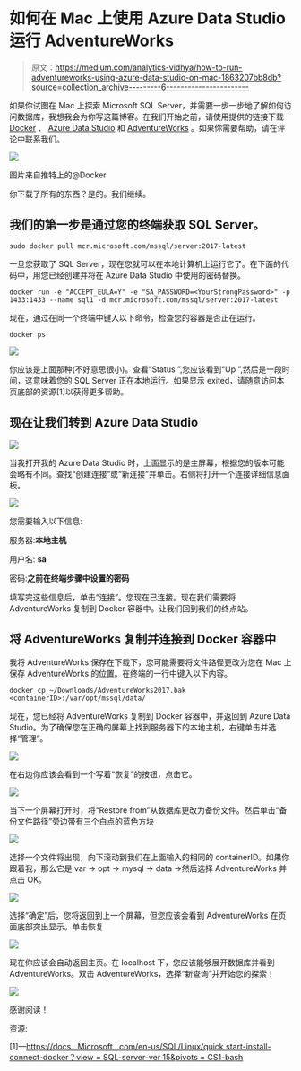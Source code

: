 # 如何在 Mac 上使用 Azure Data Studio 运行 AdventureWorks

> 原文：<https://medium.com/analytics-vidhya/how-to-run-adventureworks-using-azure-data-studio-on-mac-1863207bb8db?source=collection_archive---------6----------------------->

如果你试图在 Mac 上探索 Microsoft SQL Server，并需要一步一步地了解如何访问数据库，我想我会为你写这篇博客。在我们开始之前，请使用提供的链接下载 [Docker](https://docs.docker.com/docker-for-mac/install/) 、 [Azure Data Studio](https://docs.microsoft.com/en-us/sql/azure-data-studio/download-azure-data-studio?view=sql-server-ver15) 和 [AdventureWorks](https://docs.microsoft.com/en-us/sql/samples/adventureworks-install-configure?view=sql-server-2017&tabs=ssms) 。如果你需要帮助，请在评论中联系我们。

![](img/dde906b3abc5c19078b71d56ca28ab4a.png)

图片来自推特上的@Docker

你下载了所有的东西？是的。我们继续。

## 我们的第一步是通过您的终端获取 SQL Server。

```
sudo docker pull mcr.microsoft.com/mssql/server:2017-latest
```

一旦您获取了 SQL Server，现在您就可以在本地计算机上运行它了。在下面的代码中，用您已经创建并将在 Azure Data Studio 中使用的密码替换<yourstrongpassword>。</yourstrongpassword>

```
docker run -e "ACCEPT_EULA=Y" -e "SA_PASSWORD=<YourStrongPassword>" -p 1433:1433 --name sql1 -d mcr.microsoft.com/mssql/server:2017-latest
```

现在，通过在同一个终端中键入以下命令，检查您的容器是否正在运行。

```
docker ps
```

![](img/4741b5bb473f17c20097c9ce694e0b46.png)

你应该是上面那种(不好意思很小)。查看“Status ”,您应该看到“Up ”,然后是一段时间，这意味着您的 SQL Server 正在本地运行。如果显示 exited，请随意访问本页底部的资源[1]以获得更多帮助。

## 现在让我们转到 Azure Data Studio

![](img/fe055209bbad85c268fe5d0cbb4e2870.png)

当我打开我的 Azure Data Studio 时，上面显示的是主屏幕，根据您的版本可能会略有不同。查找“创建连接”或“新连接”并单击。右侧将打开一个连接详细信息面板。

![](img/66b0d35b47d479b87eff17a8b62937f6.png)

您需要输入以下信息:

服务器:**本地主机**

用户名: **sa**

密码:**之前在终端步骤中设置的密码**

填写完这些信息后，单击“连接”。您现在已连接。现在我们需要将 AdventureWorks 复制到 Docker 容器中。让我们回到我们的终点站。

## 将 AdventureWorks 复制并连接到 Docker 容器中

我将 AdventureWorks 保存在下载下，您可能需要将文件路径更改为您在 Mac 上保存 AdventureWorks 的位置。在终端的一行中键入以下内容。

```
docker cp ~/Downloads/AdventureWorks2017.bak <containerID>:/var/opt/mssql/data/
```

现在，您已经将 AdventureWorks 复制到 Docker 容器中，并返回到 Azure Data Studio。为了确保您在正确的屏幕上找到服务器下的本地主机，右键单击并选择“管理”。

![](img/abef5a89731183180d6c9071393db315.png)

在右边你应该会看到一个写着“恢复”的按钮，点击它。

![](img/f379076f8d22bf00b4c28ab705a4d44d.png)

当下一个屏幕打开时，将“Restore from”从数据库更改为备份文件。然后单击“备份文件路径”旁边带有三个白点的蓝色方块

![](img/32322dae20fd67d51b1cceb90952c0b6.png)

选择一个文件将出现，向下滚动到我们在上面输入的相同的 containerID。如果你跟着我，那么它是 var → opt → mysql → data →然后选择 AdventureWorks 并点击 OK。

![](img/32ba885bd6ec639a91aedcde17021ce3.png)

选择“确定”后，您将返回到上一个屏幕，但您应该会看到 AdventureWorks 在页面底部突出显示。单击恢复

![](img/9477a482ff5dab741b1b624ef77dcd7f.png)

现在你应该会自动返回主页。在 localhost 下，您应该能够展开数据库并看到 AdventureWorks。双击 AdventureWorks，选择“新查询”并开始您的探索！

![](img/b1bf9706155826709c66ae78bcadf600.png)

感谢阅读！

资源:

[1]—[https://docs . Microsoft . com/en-us/SQL/Linux/quick start-install-connect-docker？view = SQL-server-ver 15&pivots = CS1-bash](https://docs.microsoft.com/en-us/sql/linux/quickstart-install-connect-docker?view=sql-server-ver15&pivots=cs1-bash)